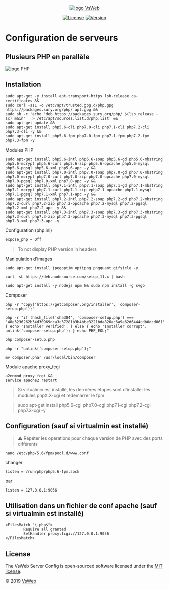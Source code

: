 <p align="center">
    <a href="https://vsweb.be"><img src="https://vsweb.be/userfiles/images/14548837631453228685logo.png" alt="logo VsWeb"></a>
</p>

<p align="center">
    <a href="https://opensource.org/licenses/MIT" target="_blank"><img src="https://img.shields.io/badge/License-MIT-yellow.svg" alt="License"></a>
    <a href="https://github.com/jul6art/symfony-skeleton" target="_blank"><img src="https://img.shields.io/static/v1?label=stable&message=v1&color=success" alt="Version"></a>
</p>

Configuration de serveurs
=========================
Plusieurs PHP en parallèle
--------------------------

![logo PHP](http://php.net//images/logos/new-php-logo.svg "logo php")

Installation
------------

```console
sudo apt-get -y install apt-transport-https lsb-release ca-certificates &&
sudo curl -ssL -o /etc/apt/trusted.gpg.d/php.gpg https://packages.sury.org/php/	apt.gpg &&
sudo sh -c 'echo "deb https://packages.sury.org/php/ $(lsb_release -sc) main" 	> /etc/apt/sources.list.d/php.list' &&
sudo apt-get update &&
sudo apt-get install php5.6-cli php7.0-cli php7.1-cli php7.2-cli php7.3-cli -y &&
sudo apt-get install php5.6-fpm php7.0-fpm php7.1-fpm php7.2-fpm php7.3-fpm -y
```
	
Modules PHP

```console
sudo apt-get install php5.6-intl php5.6-soap php5.6-gd php5.6-mbstring php5.6-mcrypt php5.6-curl php5.6-zip php5.6-opcache php5.6-mysql php5.6-pgsql php5.6-xml php5.6-apc -y &&
sudo apt-get install php7.0-intl php7.0-soap php7.0-gd php7.0-mbstring php7.0-mcrypt php7.0-curl php7.0-zip php7.0-opcache php7.0-mysql php7.0-pgsql php7.0-xml php7.0-apc -y &&
sudo apt-get install php7.1-intl php7.1-soap php7.1-gd php7.1-mbstring php7.1-mcrypt php7.1-curl php7.1-zip vphp7.1-opcache php7.1-mysql php7.1-pgsql php7.1-xml php7.1-apc -y &&
sudo apt-get install php7.2-intl php7.2-soap php7.2-gd php7.2-mbstring php7.2-curl php7.2-zip php7.2-opcache php7.2-mysql php7.2-pgsql php7.2-xml php7.2-apc -y &&
sudo apt-get install php7.3-intl php7.3-soap php7.3-gd php7.3-mbstring php7.3-curl php7.3-zip php7.3-opcache php7.3-mysql php7.3-pgsql php7.3-xml php7.3-apc -y
```
	
Configuration (php.ini)

```console
expose_php = Off     
```

> To not display PHP version in headers
    
Manipulation d'images

```console
sudo apt-get install jpegoptim optipng pngquant gifsicle -y

curl -sL https://deb.nodesource.com/setup_11.x | bash -

sudo apt-get install -y nodejs npm && sudo npm install -g svgo
```

Composer

```console
php -r "copy('https://getcomposer.org/installer', 'composer-setup.php');"

php -r "if (hash_file('sha384', 'composer-setup.php') === '48e3236262b34d30969dca3c37281b3b4bbe3221bda826ac6a9a62d6444cdb0dcd0615698a5cbe587c3f0fe57a54d8f5') { echo 'Installer verified'; } else { echo 'Installer corrupt'; unlink('composer-setup.php'); } echo PHP_EOL;"

php composer-setup.php

php -r "unlink('composer-setup.php');"

mv composer.phar /usr/local/bin/composer
```

Module apache proxy_fcgi

```console
a2enmod proxy_fcgi &&
service apache2 restart
```
    
> Si virtualmin est installé, les dernières étapes sont d'installer les modules phpX.X-cgi et redémarrer le fpm

>   sudo apt-get install php5.6-cgi php7.0-cgi php7.1-cgi php7.2-cgi php7.3-cgi -y
    
Configuration (sauf si virtualmin est installé)
-----------------------------------------------

> :warning: Répéter les opérations pour chaque version de PHP avec des ports différents
    
    nano /etc/php/5.6/fpm/pool.d/www.conf

changer

```console
listen = /run/php/php5.6-fpm.sock
```

par
	
```console
listen = 127.0.0.1:9056
```
	
Utilisation dans un fichier de conf apache (sauf si virtualmin est installé)
----------------------------------------------------------------------------

```console
<FilesMatch "\.php$">
        Require all granted
        SetHandler proxy:fcgi://127.0.0.1:9056
</FilesMatch>
```


License
-------

The VsWeb Server Config is open-sourced software licensed under the [MIT license](https://opensource.org/licenses/MIT).

&copy; 2019 [VsWeb](https://vsweb.be)
